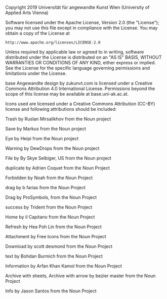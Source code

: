 Copyright 2019 Universität für angewandte Kunst Wien (University of Applied Arts Vienna)

Software licensed under the Apache License, Version 2.0 (the "License");
you may not use this file except in compliance with the License.
You may obtain a copy of the License at

    http://www.apache.org/licenses/LICENSE-2.0

Unless required by applicable law or agreed to in writing, software
distributed under the License is distributed on an "AS IS" BASIS,
WITHOUT WARRANTIES OR CONDITIONS OF ANY KIND, either express or implied.
See the License for the specific language governing permissions and
limitations under the License.


base Angewandte design by zukunvt.com is licensed under a Creative Commons Attribution 4.0 International License. Permissions beyond the scope of this license may be available at base.uni-ak.ac.at.

Icons used are licensed under a Creative Commons Attribution (CC-BY) license and following attributions should be included:

Trash by Ruslan Mirsalikhov from the Noun project

Save by Markus from the Noun project

Eye by Heipi from the Noun project

Warning by DewDrops from the Noun project

File by By Skye Selbiger, US from the Noun project

duplicate by Adrien Coquet from the Noun Project

Forbidden by Noah from the Noun Project

drag by b farias from the Noun Project

Drag by ProSymbols, from the Noun Project

success by Trident from the Noun Project

Home by il Capitano from the Noun Project

Refresh by Hea Poh Lin from the Noun Project

Attachment by Free Icons from the Noun Project

Download by scott desmond from the Noun Project

text by Bohdan Burmich from the Noun Project

Information by Arfan Khan Kamol from the Noun Project

Archive with sheets, Archive with arrow by bezier master from the Noun Project

Info by Jason Santos from the Noun Project
